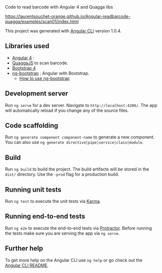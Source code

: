Code to read barcode with Angular 4 and Quagga libs

https://laurentsouchet-orange.github.io/Angular-readbarcode-quagga/examples/scan01/index.html


This project was generated with [Angular CLI](https://github.com/angular/angular-cli) version 1.0.4.



## Libraries used

- [Angular 4](https://angular.io/) : 
- [QuaggaJS](https://serratus.github.io/quaggaJS/) to scan barcode.
- [Bootstrap 4](https://v4-alpha.getbootstrap.com/)
- [ng-bootstrap](https://ng-bootstrap.github.io/#/getting-started) : Angular with Bootstrap.
    - [How to use ng-bootstrap](http://www.gistia.com/getting-started-angular-2-bootstrap/)

## Development server

Run `ng serve` for a dev server. Navigate to `http://localhost:4200/`. The app will automatically reload if you change any of the source files.

## Code scaffolding

Run `ng generate component component-name` to generate a new component. You can also use `ng generate directive|pipe|service|class|module`.

## Build

Run `ng build` to build the project. The build artifacts will be stored in the `dist/` directory. Use the `-prod` flag for a production build.

## Running unit tests

Run `ng test` to execute the unit tests via [Karma](https://karma-runner.github.io).

## Running end-to-end tests

Run `ng e2e` to execute the end-to-end tests via [Protractor](http://www.protractortest.org/).
Before running the tests make sure you are serving the app via `ng serve`.

## Further help

To get more help on the Angular CLI use `ng help` or go check out the [Angular CLI README](https://github.com/angular/angular-cli/blob/master/README.md).

